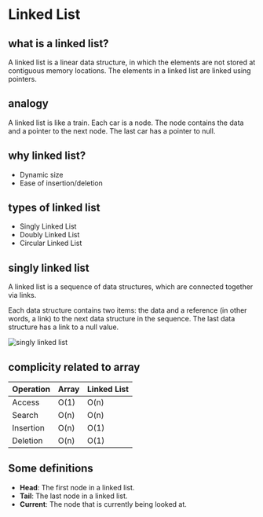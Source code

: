 # Linked List

## what is a linked list?

A linked list is a linear data structure, in which the elements are not stored at contiguous memory locations. The elements in a linked list are linked using pointers.

## analogy

A linked list is like a train. Each car is a node. The node contains the data and a pointer to the next node. The last car has a pointer to null.

## why linked list?

- Dynamic size
- Ease of insertion/deletion

## types of linked list

- Singly Linked List
- Doubly Linked List
- Circular Linked List

## singly linked list

A linked list is a sequence of data structures, which are connected together via links.

Each data structure contains two items: the data and a reference (in other words, a link) to the next data structure in the sequence. The last data structure has a link to a null value.

![singly linked list](https://www.tutorialspoint.com/data_structures_algorithms/images/linked_list.jpg)

## complicity related to array

| Operation | Array | Linked List |
|-----------|-------|-------------|
| Access    | O(1)  | O(n)        |
| Search    | O(n)  | O(n)        |
| Insertion | O(n)  | O(1)        |
| Deletion  | O(n)  | O(1)        |



## Some definitions

- **Head**: The first node in a linked list.
- **Tail**: The last node in a linked list.
- **Current**: The node that is currently being looked at.

